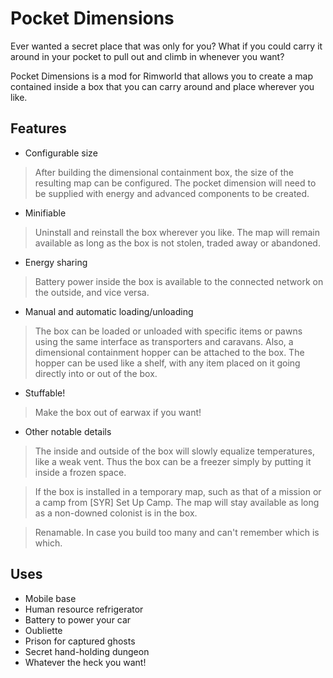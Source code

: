 # Pocket Dimensions
Ever wanted a secret place that was only for you? What if you could carry it around in your pocket to pull out and climb in whenever you want?

Pocket Dimensions is a mod for Rimworld that allows you to create a map contained inside a box that you can carry around and place wherever you like.

## Features
  - Configurable size
  > After building the dimensional containment box, the size of the resulting map can be configured. The pocket dimension will need to be supplied with energy and advanced components to be created.
  - Minifiable
  > Uninstall and reinstall the box wherever you like. The map will remain available as long as the box is not stolen, traded away or abandoned.
  - Energy sharing
  > Battery power inside the box is available to the connected network on the outside, and vice versa.
  - Manual and automatic loading/unloading
  > The box can be loaded or unloaded with specific items or pawns using the same interface as transporters and caravans. Also, a dimensional containment hopper can be attached to the box. The hopper can be used like a shelf, with any item placed on it going directly into or out of the box.
  - Stuffable!
  > Make the box out of earwax if you want!
  - Other notable details
  > The inside and outside of the box will slowly equalize temperatures, like a weak vent. Thus the box can be a freezer simply by putting it inside a frozen space.

> If the box is installed in a temporary map, such as that of a mission or a camp from [SYR] Set Up Camp. The map will stay available as long as a non-downed colonist is in the box.

> Renamable. In case you build too many and can't remember which is which.

## Uses
  - Mobile base
  - Human resource refrigerator
  - Battery to power your car
  - Oubliette
  - Prison for captured ghosts
  - Secret hand-holding dungeon
  - Whatever the heck you want!
